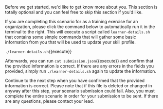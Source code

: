 Before we get started, we'd like to get know more about you. This section is totally optional and you can feel free to skip this section if you'd like. 

If you are completing this scenario for as a training exercise for an organization, please click the command below to automatically run it in the terminal to the right. This will execute a script called `learner-details.sh` that contains some simple commands that will gather some basic information from you that will be used to update your skill profile.

`./learner-details.sh`{{execute}}

Afterwards, you can run `cat submission.json`{{execute}} and confirm that the provided information is correct. If there are any errors in the fields you provided, simply run `./learner-details.sh` again to update the information.

Continue to the next step when you have confirmed that the provided information is correct. Please note that if this file is deleted or changed in anyway after this step, your scenario submission could fail. Also, you must complete the entire scenario in order for your submission to be sent. If there are any questions, please contact your lead.
